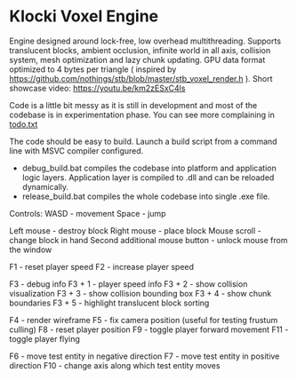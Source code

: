 # Klocki Voxel Engine

Engine designed around lock-free, low overhead multithreading.
Supports translucent blocks, ambient occlusion, infinite world in all axis, collision system, mesh optimization and lazy chunk updating.
GPU data format optimized to 4 bytes per triangle ( inspired by https://github.com/nothings/stb/blob/master/stb_voxel_render.h ).
Short showcase video: https://youtu.be/km2zESxC4ls

Code is a little bit messy as it is still in development and most of the codebase is in experimentation phase.
You can see more complaining in [todo.txt](code/todo.txt)


The code should be easy to build. Launch a build script from a command line with MSVC compiler configured.
- debug_build.bat compiles the codebase into platform and application logic layers. Application layer is compiled to .dll and can be reloaded dynamically.
- release_build.bat compiles the whole codebase into single .exe file.


Controls:
WASD - movement
Space - jump

Left mouse - destroy block
Right mouse - place block
Mouse scroll - change block in hand
Second additional mouse button - unlock mouse from the window

F1 - reset player speed
F2 - increase player speed

F3 - debug info
F3 + 1 - player speed info
F3 + 2 - show collision visualization
F3 + 3 - show collision bounding box
F3 + 4 - show chunk boundaries
F3 + 5 - highlight translucent block sorting

F4 - render wireframe
F5 - fix camera position (useful for testing frustum culling)
F8 - reset player position
F9 - toggle player forward movement
F11 - toggle player flying

F6 - move test entity in negative direction
F7 - move test entity in positive direction
F10 - change axis along which test entity moves
